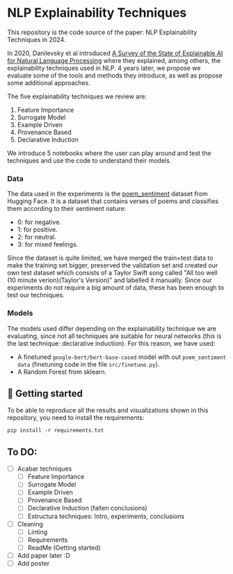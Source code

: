 # NLP Explainability Techniques

This repository is the code source of the paper: NLP Explainability Techniques in 2024. 

In 2020, Danilevsky et al introduced [A Survey of the State of Explainable AI for Natural Language Processing](https://arxiv.org/pdf/2010.00711.pdf) where they explained, among others, the explainability techniques used in NLP. 4 years later, we propose we evaluate some of the tools and methods they introduce, as well as propose some additional approaches.

The five explainability techniques we review are:
1. Feature Importance
2. Surrogate Model
3. Example Driven
4. Provenance Based
5. Declarative Induction

We introduce 5 notebooks where the user can play around and test the techniques and use the code to understand their models.

### Data

The data used in the experiments is the [poem_sentiment](https://huggingface.co/datasets/poem_sentiment) dataset from Hugging Face. It is a dataset that contains verses of poems and classifies them according to their sentiment nature:
* 0: for negative.
* 1: for positive.
* 2: for neutral.
* 3: for mixed feelings.

Since the dataset is quite limited, we have merged the train+test data to make the training set bigger, preserved the validation set and created our own test dataset which consists of a Taylor Swift song called "All too well (10 minute verion)(Taylor's Version)" and labelled it manually.
Since our experiments do not require a big amount of data, these has been enough to test our techniques.

### Models

The models used differ depending on the explainability technique we are evaluating, since not all techniques are suitable for neural networks (this is the last technique: declarative induction). For this reason, we have used:

* A finetuned `google-bert/bert-base-cased` model with out `poem_sentiment data` (finetuning code in the file `src/finetune.py`).
* A Random Forest from sklearn.

## 🚀 Getting started

To be able to reproduce all the results and visualizations shown in this repository, you need to install the requirements:

```console
pip install -r requirements.txt
```

## To DO:

- [ ] Acabar techniques
  - [ ] Feature Importance
  - [ ] Surrogate Model
  - [ ] Example Driven
  - [ ] Provenance Based
  - [ ] Declarative Induction (falten conclusions)
  - [ ] Estructura techniques: Intro, experiments, conclusions
- [ ] Cleaning
  - [ ] Linting
  - [ ] Requirements
  - [ ] ReadMe (Getting started)
- [ ] Add paper later :D
- [ ] Add poster
